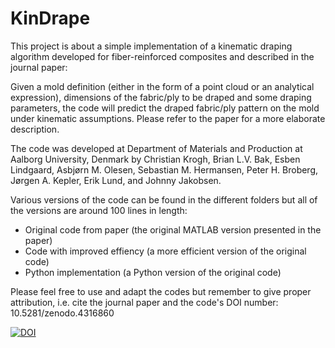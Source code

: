 # KinDrape
This project is about a simple implementation of a kinematic draping algorithm developed
for fiber-reinforced composites and described in the journal paper:

<fill in journal paper information when available>

Given a mold definition (either in the form of a point cloud or an analytical expression),
dimensions of the fabric/ply to be draped and some draping parameters, the code will predict
the draped fabric/ply pattern on the mold under kinematic assumptions. Please refer to the 
paper for a more elaborate description.

The code was developed at Department of Materials and Production at Aalborg University,
Denmark by Christian Krogh, Brian L.V. Bak, Esben Lindgaard, Asbjørn M. Olesen, Sebastian
M. Hermansen, Peter H. Broberg, Jørgen A. Kepler, Erik Lund, and Johnny Jakobsen. 

Various versions of the code can be found in the different folders but all of the versions
are around 100 lines in length:
- Original code from paper (the original MATLAB version presented in the paper)
- Code with improved effiency (a more efficient version of the original code)
- Python implementation (a Python version of the original code)

Please feel free to use and adapt the codes but remember to give proper attribution,
i.e. cite the journal paper and the code's DOI number: 10.5281/zenodo.4316860

[![DOI](https://zenodo.org/badge/DOI/10.5281/zenodo.4316860.svg)](https://doi.org/10.5281/zenodo.4316860)
